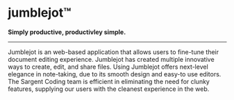 # jumblejot™
**Simply productive, productivley simple.**
_____________________________________________

Jumblejot is an web-based application that allows users to fine-tune their document editing experience. Jumblejot has created multiple innovative ways to create, edit, and share files. Using Jumblejot offers next-level elegance in note-taking, due to its smooth design and easy-to use editors. The Sargent Coding team is efficient in eliminating the need for clunky features, supplying our users with the cleanest experience in the web. 
